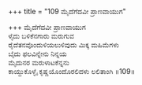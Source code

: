 +++
title = "109 ಮೈದೆಗೆದವೀ ಪ್ರಾಣವಾಯುಗ"

+++
ಮೈದೆಗೆದವೀ ಪ್ರಾಣವಾಯುಗ  
ಳೈದು ಬಳಿಕೆನಗಾರು ಮರುಗುವ   
ರೈದೆತನವೊಂದುಳಿಯಲುಳಿವುದು ಮಿಕ್ಕ ಮಹಿಮೆಗಳು  
ಬೈದು ಫಲವಿನ್ನೇನು ನಿನ್ನಯ   
ಮೈದುನರ ಮರುಳಾಟಕೆನ್ನನು  
ಕಾಯ್ದುಕೊಳ್ಳೈ ಕೃಷ್ಣಯೊಂದೊರಲಿದಳು ಲಲಿತಾಂಗಿ   ॥109॥